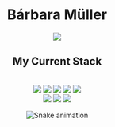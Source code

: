 <div>

  <h1 align="center">Bárbara Müller
  </h1>
<div align = "center">
  
<a href="https://github.com/barbaraakk"><img src="https://github-readme-stats.vercel.app/api/top-langs/?username=barbaraakk&layout=compact&show_icons=true&theme=tokyonight"></a>

 
  
 <h2>  My Current Stack </h2>
<div style="display: inline_block"><br/>
<img align="center alt="Python" src="https://img.shields.io/badge/Python-14354C?style=for-the-badge&logo=python&logoColor=black" />
<img align="center alt="HTML" src="https://img.shields.io/badge/HTML-239120?style=for-the-badge&logo=html5&logoColor=black" />
<img align="center alt="CSS" src="https://img.shields.io/badge/CSS-239120?&style=for-the-badge&logo=css3&logoColor=black" />                                    <img align="center alt="PHP" src="https://img.shields.io/badge/PHP-777BB4?style=for-the-badge&logo=php&logoColor=black" />
<img align="center alt="Visual Studio" src="https://img.shields.io/badge/Visual%20Studio-5C2D91.svg?style=for-the-badge&logo=visual-studio&logoColor=black" /><br> 
<img align="center alt="Windows" src="https://img.shields.io/badge/Windows-0078D6?style=for-the-badge&logo=windows&logoColor=black" />    
<img align="center alt="Linux" src="https://img.shields.io/badge/Linux-FCC624?style=for-the-badge&logo=linux&logoColor=black" />
<img align="center alt="Javascript" src= "https://img.shields.io/badge/JavaScript-323330?style=for-the-badge&logo=javascript&logoColor=F7DF1E" /> 
                                                                                                                             
<div align="center">

  ![Snake animation](https://github.com/a/a/blob/output/github-contribution-grid-snake.svg)
  
</div>
                                                                                                                             
